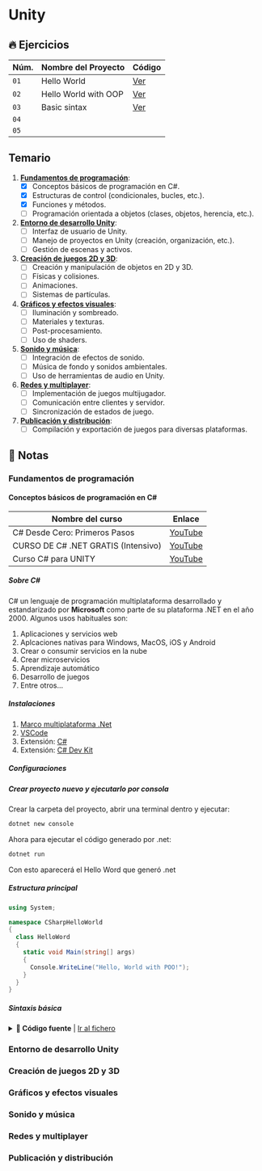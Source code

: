 # Unity

## 🔥 Ejercicios

|Núm.|Nombre del Proyecto|Código|
|-|-|-|
|`01`|Hello World| [Ver](./exercises/01.hello-world/Program.cs)|
|`02`|Hello World with OOP| [Ver](./exercises//02.hello-world-POO/Program.cs)|
|`03`|Basic sintax| [Ver](./exercises/03.basic-syntax/Program.cs)|
|`04`|||
|`05`|||

## Temario

1. [**Fundamentos de programación**](#Fundamentos-de-programación):
   - [x] Conceptos básicos de programación en C#.
   - [x] Estructuras de control (condicionales, bucles, etc.).
   - [x] Funciones y métodos.
   - [ ] Programación orientada a objetos (clases, objetos, herencia, etc.).

2. [**Entorno de desarrollo Unity**](#entorno-de-desarrollo-unity):
   - [ ] Interfaz de usuario de Unity.
   - [ ] Manejo de proyectos en Unity (creación, organización, etc.).
   - [ ] Gestión de escenas y activos.

3. [**Creación de juegos 2D y 3D**](#Creación-de-juegos-2D-y-3D):
   - [ ] Creación y manipulación de objetos en 2D y 3D.
   - [ ] Físicas y colisiones.
   - [ ] Animaciones.
   - [ ] Sistemas de partículas.

4. [**Gráficos y efectos visuales**](#Gráficos-y-efectos-visuales):
   - [ ] Iluminación y sombreado.
   - [ ] Materiales y texturas.
   - [ ] Post-procesamiento.
   - [ ] Uso de shaders.

5. [**Sonido y música**](#Sonido-y-música):
   - [ ] Integración de efectos de sonido.
   - [ ] Música de fondo y sonidos ambientales.
   - [ ] Uso de herramientas de audio en Unity.

6. [**Redes y multiplayer**](#redes-y-multiplayer):
   - [ ] Implementación de juegos multijugador.
   - [ ] Comunicación entre clientes y servidor.
   - [ ] Sincronización de estados de juego.

7. [**Publicación y distribución**](#Publicación-y-distribución):
   - [ ] Compilación y exportación de juegos para diversas plataformas.

## 📘 Notas

### Fundamentos de programación

#### Conceptos básicos de programación en C\#

|Nombre del curso|Enlace|
|-|-|
|C# Desde Cero: Primeros Pasos|[YouTube](https://youtu.be/L-f8u0hwi4Y)|
|CURSO DE C# .NET GRATIS (Intensivo)|[YouTube](https://youtu.be/j8sxDnr7nPY)|
|Curso C# para UNITY|[YouTube](https://youtu.be/-kVmvr2UERU)|

##### Sobre C\#

C# un lenguaje de programación multiplataforma desarrollado y estandarizado por **Microsoft** como parte de su plataforma .NET en el año 2000. Algunos usos habituales son:

1. Aplicaciones y servicios web
2. Aplcaciones nativas para Windows, MacOS, iOS y Android
3. Crear o consumir servicios en la nube
4. Crear microservicios
5. Aprendizaje automático
6. Desarrollo de juegos
7. Entre otros...

##### Instalaciones

1. [Marco multiplataforma .Net](https://dotnet.microsoft.com/es-es/download)
2. [VSCode](https://code.visualstudio.com/download)
3. Extensión: [C#](https://marketplace.visualstudio.com/items?itemName=ms-dotnettools.csharp)
4. Extensión: [C# Dev Kit](https://marketplace.visualstudio.com/items?itemName=ms-dotnettools.csdevkit)

##### Configuraciones

##### Crear proyecto nuevo y ejecutarlo por consola

Crear la carpeta del proyecto, abrir una terminal dentro y ejecutar:

```bash
dotnet new console
```

Ahora para ejecutar el código generado por .net:

```bash
dotnet run
```

Con esto aparecerá el Hello Word que generó .net

##### Estructura principal

```c#
using System;

namespace CSharpHelloWorld
{
  class HelloWord
  {
    static void Main(string[] args)
    {
      Console.WriteLine("Hello, World with POO!");
    }
  }
}
```

##### Sintaxis básica

<details>
  <summary><strong>📘 Código fuente</strong> | <a href="./exercises/03.basic-syntax/Program.cs">Ir al fichero</a></summary>

  ```c#
  using System;

  namespace CSharpBasicSyntax
  {
    class BasicSyntax
    {
      static void Main(string[] args)
      {
        Console.WriteLine("Hola, C#"); // Hola, C#

        /*
        Esto es
        un comentario
        */

        string myString = "Esto es una cadena de texto";
        myString = "La cadena se puede reemplazar";
        Console.WriteLine(myString); // La cadena se puede reemplazar

        int myInt = 7;
        myInt += 10; // 🔵 es lo mismo queL: myInt = myInt + 3;
        Console.WriteLine(myInt); // 20
        Console.WriteLine(myInt - 5); // 15
        Console.WriteLine(myInt); // 20

        double myDouble = 3.5;
        Console.WriteLine(myDouble); // 3.5

        float myFloat = 2.3f;
        Console.WriteLine(myFloat); // 2.3

        Console.WriteLine(myInt + myDouble + myFloat); // 25.799999952316284

        dynamic myDynamic = 7;
        myDynamic = "Siete";
        Console.WriteLine(myDynamic); // Siete
        Console.WriteLine(myDynamic + myFloat); // Siete2.3
        myDynamic = "7";
        Console.WriteLine(myDynamic + myFloat); // 72.3

        var myInferency = "Infiere que es tipo String";
        // myInferency = 6; ❌ ES TIPO STRING
        Console.WriteLine(myInferency); // Infiere que es tipo String

        Console.WriteLine("El valor entero es: {myInt}"); // El valor entero es: {myInt}
        Console.WriteLine($"El valor entero es: {myInt}"); // El valor entero es: 20

        // 🔵 La convención para las constantes es uppercase
        const string MyConst = "Mi constante";
        // const MyConst = "Mi constante"; ❌ SE DEBE TIPAR
        Console.WriteLine(MyConst); // Mi constante


        // --- ESTRUCTURAS ---

        // var myArray = ["Luis", "Eduardo", "Arrieta", "Avilez"]; ❌ SE DEBE TIPAR
        var myArray = new string[] { "Luis", "Eduardo", "Arrieta", "Avilez" };
        Console.WriteLine(myArray); // System.String[]
        Console.WriteLine(myArray[0]); // Luis

        // Console.WriteLine(myArray[4]); ❌ NO EXISTE
        // myArray[4] = "Añadir otro elemento"; ❌ ES UN ARRAY DE LONGITUD FIJA
        // myArray[1] = "Reemplazar un elemento"; ❌ ES UN ARRAY CON VALORES FIJOS

        var myDictionary = new Dictionary<string, int> {
          {"soyluisarrieta", 27},
          {"jessiatis", 29},
          {"mouredev", 36},
        };
        Console.WriteLine(myDictionary); // System.Collections.Generic.Dictionary`2[System.String,System.Int32]
        Console.WriteLine(myDictionary["jessiatis"]); // 29

        var mySet = new HashSet<string> { "Luis", "Arrieta", "Arrieta", "Avilez" }; // 🔵 Los repetidos no los agrega
        Console.WriteLine(mySet.ToList()[2]); // Arrieta

        var myTuple = ("Esta", "Es", "Una", "Tupla");
        Console.WriteLine(myTuple); // (Esta, Es, Una, Tupla)


        // --- BUCLES ---

        for (int index = 0; index < 3; index++)
        {
          Console.WriteLine(index); /*
          0
          1
          2
          */
        }

        foreach (var myItem in myArray)
        {
          Console.WriteLine(myItem); /*
          Luis
          Eduardo
          Arrieta
          Avilez
          */
        }

        foreach (var myItem in myDictionary)
        {
          Console.WriteLine(myItem); /*
          [soyluisarrieta, 27]
          [jessiatis, 29]
          [mouredev, 36]
          */
        }

        foreach (var myItem in mySet)
        {
          Console.WriteLine(myItem); /*
          Luis
          Arrieta
          Avilez
          */
        }


        // --- FLUJOS ---

        if (myInt == 11 || 10 > 12)
        {
          myString = $"El valor de myInt sí es igual \"11\"";
        }
        else if (myInt == 12 && myInt != 11)
        {
          myString = $"El valor de myInt no es \"11\", pero sí es \"{myInt}\"";
        }
        else
        {
          myString = $"El valor de myInt no es \"11\" ni \"12\", es \"{myInt}\"";
        }
        Console.WriteLine(myString); // El valor de myInt no es "11" ni 12, es "20"


        // --- FUNCIONES ---

        MyFunction(); // Mi función ejecutada
        Console.WriteLine(MyFunctionWithReturn(7)); // 17
        var MyValueRetorned = MyFunctionWithReturn(20);
        Console.WriteLine(MyValueRetorned); // 30


        // --- CLASES ---

        var myClass = new MyClass("soyluisarrieta");
        Console.WriteLine(myClass); // CSharpBasicSyntax.MyClass
        Console.WriteLine(myClass.MyName); // soyluisarrieta
        myClass.MyName = "no-soyluisarrieta";
        Console.WriteLine(myClass.MyName); // no-soyluisarrieta

      }

      static void MyFunction()
      {
        Console.WriteLine("Mi función ejecutada");
      }

      static int MyFunctionWithReturn(int param)
      {
        return 10 + param;
      }
    }

    class MyClass
    {
      public string MyName { get; set; }

      public MyClass(string myCurrentName)
      {
        MyName = myCurrentName;
      }
    }
  }
```

</details>

### Entorno de desarrollo Unity

### Creación de juegos 2D y 3D

### Gráficos y efectos visuales

### Sonido y música

### Redes y multiplayer

### Publicación y distribución
